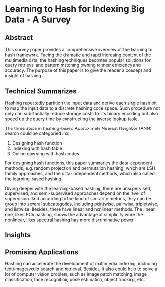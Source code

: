 # Learning to Hash for Indexing Big Data - A Survey

## Abstract
This survey paper provides a comprehensive overview of the learning to hash framework. Facing the dramatic and rapid increaing content of the multimedia data, the hashing techniques becomes popular solutions for query retrieval and pattern matching owning to their efficiency and accuracy. The purpose of this paper is to give the reader a concept and insight of hashing.

## Technical Summarizes
Hashing repeatedly partition the input data and derive each single hash bit to map the input data to a discrete hashing code space. Such procedure not only can substantially reduce storage costs for its binary encoding but also speed up the query time by constructing the inverse lookup table.

The three steps in hashing-based Approximate Nearest Neighbor (ANN) search could be categoried into:
1. Designing hash function
2. Indexing with hash table
3. Online querying with hash codes

For designing hash functions, this paper summaries the data-dependent methods, e.g. random projection and permutation hashing, which are LSH family approaches, and the data-independent methods, which also called the learning-based hashing. 

Diving deeper with the learning-based hashing, there are unsupervised, supervised, and semi-supervised approaches depend on the level of supervision. And according to the kind of similarity metrics, they can be group into several subcategories, including pointwise, pairwise, tripletwise, and listwise. Besides, there have linear and nonlinear methods. The linear one, likes PCA hashing, shows the advantage of simplicity while the nonlinear, likes spectral hashing has more discriminative power.

## Insights


## Promising Applications
Hashing can accelerate the development of multimedia indexing, including text/image/vedio search and retrieval. Besides, it also could help to solve a lot of computer vision problem, such as image patch matching, image classification, face recognition, pose estimation, object tracking, etc.
